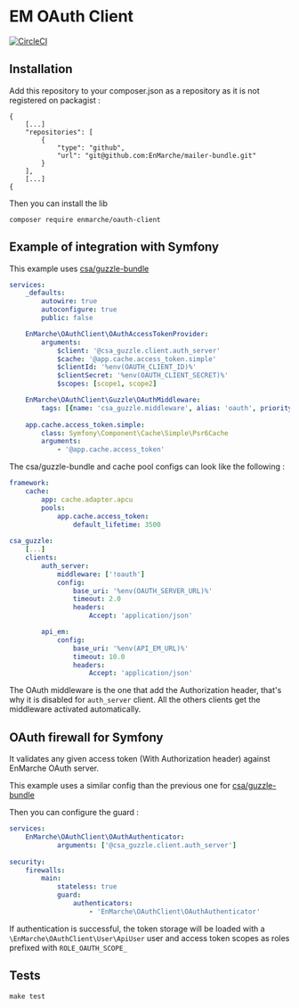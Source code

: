 # EM OAuth Client

[![CircleCI](https://circleci.com/gh/EnMarche/oauth-client.svg?style=svg&circle-token=8c92ee1b91c05d332c601b4274ec0193128dc796)](https://circleci.com/gh/EnMarche/oauth-client)

## Installation

Add this repository to your composer.json as a repository as it is not registered on packagist :

```
{
    [...]
    "repositories": [
        {
            "type": "github",
            "url": "git@github.com:EnMarche/mailer-bundle.git"
        }
    ],
    [...]
{
```

Then you can install the lib

```
composer require enmarche/oauth-client 
```

## Example of integration with Symfony

This example uses [csa/guzzle-bundle](https://github.com/csarrazi/CsaGuzzleBundle)

```yaml
services:
    _defaults:
        autowire: true
        autoconfigure: true
        public: false

    EnMarche\OAuthClient\OAuthAccessTokenProvider:
        arguments:
            $client: '@csa_guzzle.client.auth_server'
            $cache: '@app.cache.access_token.simple'
            $clientId: '%env(OAUTH_CLIENT_ID)%'
            $clientSecret: '%env(OAUTH_CLIENT_SECRET)%'
            $scopes: [scope1, scope2]

    EnMarche\OAuthClient\Guzzle\OAuthMiddleware:
        tags: [{name: 'csa_guzzle.middleware', alias: 'oauth', priority: 100}]
        
    app.cache.access_token.simple:
        class: Symfony\Component\Cache\Simple\Psr6Cache
        arguments:
            - '@app.cache.access_token'
```

The csa/guzzle-bundle and cache pool configs can look like the following :

```yaml
framework:
    cache:
        app: cache.adapter.apcu
        pools:
            app.cache.access_token:
                default_lifetime: 3500
                
csa_guzzle:
    [...]
    clients:
        auth_server:
            middleware: ['!oauth']
            config:
                base_uri: '%env(OAUTH_SERVER_URL)%'
                timeout: 2.0
                headers:
                    Accept: 'application/json'

        api_em:
            config:
                base_uri: '%env(API_EM_URL)%'
                timeout: 10.0
                headers:
                    Accept: 'application/json'
```

The OAuth middleware is the one that add the Authorization header, that's why it is disabled for `auth_server` client. All
the others clients get the middleware activated automatically.

## OAuth firewall for Symfony

It validates any given access token (With Authorization header) against EnMarche OAuth server.

This example uses a similar config than the previous one for [csa/guzzle-bundle](https://github.com/csarrazi/CsaGuzzleBundle)

Then you can configure the guard :

```yaml
services:
    EnMarche\OAuthClient\OAuthAuthenticator:
            arguments: ['@csa_guzzle.client.auth_server']
            
security:
    firewalls:
        main:
            stateless: true
            guard:
                authenticators:
                    - 'EnMarche\OAuthClient\OAuthAuthenticator'
```

If authentication is successful, the token storage will be loaded with a `\EnMarche\OAuthClient\User\ApiUser` user
and access token scopes as roles prefixed with `ROLE_OAUTH_SCOPE_`   

## Tests

```
make test
```
